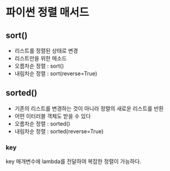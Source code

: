 # 파이썬 정렬 매서드

## sort()
- 리스트를 정렬된 상태로 변경
- 리스트만을 위한 메소드
- 오름차순 정렬 : sort()
- 내림차순 정렬 : sort(reverse=True)

## sorted()
- 기존의 리스트를 변경하는 것이 아니라 정렬의 새로운 리스트를 반환
- 어떤 이터러블 객체도 받을 수 있다
- 오름차순 정렬 : sorted()
- 내림차순 정렬 : sorted(reverse=True)

### key
key 매개변수에 lambda를 전달하여 복잡한 정렬이 가능하다.